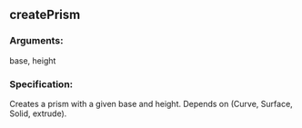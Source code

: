 ## createPrism
### Arguments: 
base, height
### Specification: 
Creates a prism with a given base and height. Depends on (Curve, Surface, Solid, extrude).
